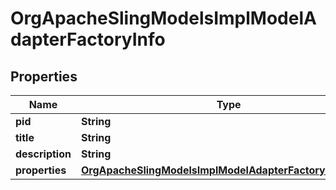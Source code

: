 
# OrgApacheSlingModelsImplModelAdapterFactoryInfo

## Properties
Name | Type | Description | Notes
------------ | ------------- | ------------- | -------------
**pid** | **String** |  |  [optional]
**title** | **String** |  |  [optional]
**description** | **String** |  |  [optional]
**properties** | [**OrgApacheSlingModelsImplModelAdapterFactoryProperties**](OrgApacheSlingModelsImplModelAdapterFactoryProperties.md) |  |  [optional]



